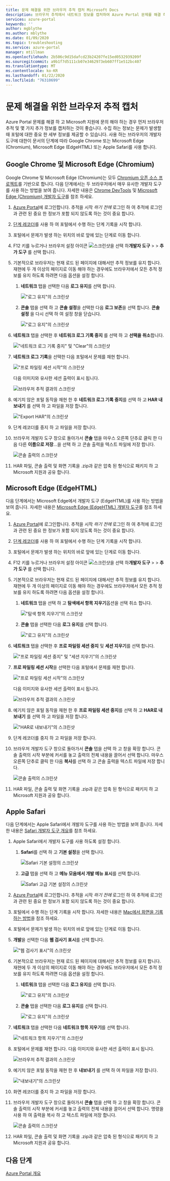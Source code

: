 ```yaml
---
title: 문제 해결을 위한 브라우저 추적 캡처 Microsoft Docs
description: 브라우저 추적에서 네트워크 정보를 캡처하여 Azure Portal 문제를 해결 하는 데 도움을 줍니다.
services: azure-portal
keywords: ''
author: mgblythe
ms.author: mblythe
ms.date: 01/09/2020
ms.topic: troubleshooting
ms.service: azure-portal
manager: mtillman
ms.openlocfilehash: 2b506c9d15dafcd23b24207fe15ed0532939209f
ms.sourcegitcommit: a9b1f7d5111cb07e3462973eb607ff1e512bc407
ms.translationtype: MT
ms.contentlocale: ko-KR
ms.lasthandoff: 01/22/2020
ms.locfileid: "76310699"
---
```

# <a name="capture-a-browser-trace-for-troubleshooting"></a>문제 해결을 위한 브라우저 추적 캡처

Azure Portal 문제를 해결 하 고 Microsoft 지원에 문의 해야 하는 경우 먼저 브라우저 추적 및 몇 가지 추가 정보를 캡처하는 것이 좋습니다. 수집 하는 정보는 문제가 발생할 때 포털에 대한 중요 한 세부 정보를 제공할 수 있습니다. 사용 하는 브라우저의 개발자 도구에 대한이 문서의 단계에 따라 Google Chrome 또는 Microsoft Edge (Chromium), Microsoft Edge (EdgeHTML) 또는 Apple Safari를 사용 합니다.

## <a name="google-chrome-and-microsoft-edge-chromium"></a>Google Chrome 및 Microsoft Edge (Chromium)

Google Chrome 및 Microsoft Edge (Chromium)는 모두 [Chromium 오픈 소스 프로젝트](https://www.chromium.org/Home)를 기반으로 합니다. 다음 단계에서는 두 브라우저에서 매우 유사한 개발자 도구를 사용 하는 방법을 보여 줍니다. 자세한 내용은 [Chrome DevTools](https://developers.google.com/web/tools/chrome-devtools) 및 [Microsoft Edge (Chromium) 개발자 도구](/microsoft-edge/devtools-guide-chromium)를 참조 하세요.

1. [Azure Portal](https://portal.azure.com)에 로그인합니다. 추적을 시작 _하기 전에_ 로그인 하 여 추적에 로그인과 관련 된 중요 한 정보가 포함 되지 않도록 하는 것이 중요 합니다. 

1. [단계 레코더](https://support.microsoft.com/help/22878/windows-10-record-steps)를 사용 하 여 포털에서 수행 하는 단계 기록을 시작 합니다.

1. 포털에서 문제가 발생 하는 위치의 바로 앞에 있는 단계로 이동 합니다.

1. F12 키를 누르거나 브라우저 설정 아이콘 ![스크린샷을 선택 하](media/capture-browser-trace/chromium-icon-settings.png)**개발자 도구** >  > **추가 도구** 를 선택 합니다.

1. 기본적으로 브라우저는 현재 로드 된 페이지에 대해서만 추적 정보를 유지 합니다. 재현에 두 개 이상의 페이지로 이동 해야 하는 경우에도 브라우저에서 모든 추적 정보를 유지 하도록 하려면 다음 옵션을 설정 합니다.

    1. **네트워크** 탭을 선택한 다음 **로그 유지**를 선택 합니다.

          !["로그 유지"의 스크린샷](media/capture-browser-trace/chromium-network-preserve-log.png)

    1. **콘솔** 탭을 선택 하 고 **콘솔 설정**을 선택한 다음 **로그 보존**을 선택 합니다. **콘솔 설정** 을 다시 선택 하 여 설정 창을 닫습니다.

          !["로그 유지"의 스크린샷](media/capture-browser-trace/chromium-console-preserve-log.png)

1. **네트워크** 탭을 선택한 후 **네트워크 로그 기록 중지** 를 선택 하 고 **선택을 취소**합니다.

    !["네트워크 로그 기록 중지" 및 "Clear"의 스크린샷](media/capture-browser-trace/chromium-stop-clear-session.png)

1. **네트워크 로그 기록**을 선택한 다음 포털에서 문제를 재현 합니다.

    !["프로 파일링 세션 시작"의 스크린샷](media/capture-browser-trace/chromium-start-session.png)

    다음 이미지와 유사한 세션 출력이 표시 됩니다.

    ![브라우저 추적 결과의 스크린샷](media/capture-browser-trace/chromium-browser-trace-results.png)

1. 예기치 않은 포털 동작을 재현 한 후 **네트워크 로그 기록 중지**를 선택 하 고 **HAR 내보내기** 를 선택 하 고 파일을 저장 합니다.

    !["Export HAR"의 스크린샷](media/capture-browser-trace/chromium-network-export-har.png)

1. 단계 레코더를 중지 하 고 파일을 저장 합니다.

1. 브라우저 개발자 도구 창으로 돌아가서 **콘솔** 탭을 마우스 오른쪽 단추로 클릭 한 다음 다른 **이름으로 저장**...을 선택 하 고 콘솔 출력을 텍스트 파일에 저장 합니다.

    ![콘솔 출력의 스크린샷](media/capture-browser-trace/chromium-console-select.png)

1. HAR 파일, 콘솔 출력 및 화면 기록을 .zip과 같은 압축 된 형식으로 패키지 하 고 Microsoft 지원과 공유 합니다.

## <a name="microsoft-edge-edgehtml"></a>Microsoft Edge (EdgeHTML)

다음 단계에서는 Microsoft Edge에서 개발자 도구 (EdgeHTML)를 사용 하는 방법을 보여 줍니다. 자세한 내용은 [Microsoft Edge (EdgeHTML) 개발자 도구](/microsoft-edge/devtools-guide)를 참조 하세요.

1. [Azure Portal](https://portal.azure.com)에 로그인합니다. 추적을 시작 _하기 전에_ 로그인 하 여 추적에 로그인과 관련 된 중요 한 정보가 포함 되지 않도록 하는 것이 중요 합니다. 

1. [단계 레코더](https://support.microsoft.com/help/22878/windows-10-record-steps)를 사용 하 여 포털에서 수행 하는 단계 기록을 시작 합니다.

1. 포털에서 문제가 발생 하는 위치의 바로 앞에 있는 단계로 이동 합니다.

1. F12 키를 누르거나 브라우저 설정 아이콘 ![스크린샷을 선택 하](media/capture-browser-trace/edge-icon-settings.png)**개발자 도구** >  > **추가 도구** 를 선택 합니다.

1. 기본적으로 브라우저는 현재 로드 된 페이지에 대해서만 추적 정보를 유지 합니다. 재현에 두 개 이상의 페이지로 이동 해야 하는 경우에도 브라우저에서 모든 추적 정보를 유지 하도록 하려면 다음 옵션을 설정 합니다.

    1. **네트워크** 탭을 선택 하 고 **탐색에서 항목 지우기**옵션을 선택 취소 합니다.

          !["탐색 항목 지우기"의 스크린샷](media/capture-browser-trace/edge-network-clear-entries.png)

    1. **콘솔** 탭을 선택한 다음 **로그 유지**를 선택 합니다.

          !["로그 유지"의 스크린샷](media/capture-browser-trace/edge-console-preserve-log.png)

1. **네트워크** 탭을 선택한 후 **프로 파일링 세션 중지** 및 **세션 지우기**를 선택 합니다.

    !["프로 파일링 세션 중지" 및 "세션 지우기"의 스크린샷](media/capture-browser-trace/edge-stop-clear-session.png)

1. **프로 파일링 세션 시작**을 선택한 다음 포털에서 문제를 재현 합니다.

    !["프로 파일링 세션 시작"의 스크린샷](media/capture-browser-trace/edge-start-session.png)

    다음 이미지와 유사한 세션 출력이 표시 됩니다.

    ![브라우저 추적 결과의 스크린샷](media/capture-browser-trace/edge-browser-trace-results.png)

1. 예기치 않은 포털 동작을 재현 한 후 **프로 파일링 세션 중지**를 선택 하 고 **HAR로 내보내기** 를 선택 하 고 파일을 저장 합니다.

    !["HAR로 내보내기"의 스크린샷](media/capture-browser-trace/edge-network-export-har.png)

1. 단계 레코더를 중지 하 고 파일을 저장 합니다.

1. 브라우저 개발자 도구 창으로 돌아가서 **콘솔** 탭을 선택 하 고 창을 확장 합니다. 콘솔 출력의 시작 부분에 커서를 놓고 출력의 전체 내용을 끌어서 선택 합니다. 마우스 오른쪽 단추로 클릭 한 다음 **복사**를 선택 하 고 콘솔 출력을 텍스트 파일에 저장 합니다.

    ![콘솔 출력의 스크린샷](media/capture-browser-trace/edge-console-select.png)

1. HAR 파일, 콘솔 출력 및 화면 기록을 .zip과 같은 압축 된 형식으로 패키지 하 고 Microsoft 지원과 공유 합니다.

## <a name="apple-safari"></a>Apple Safari

다음 단계에서는 Apple Safari에서 개발자 도구를 사용 하는 방법을 보여 줍니다. 자세한 내용은 [Safari 개발자 도구 개요](https://support.apple.com/guide/safari-developer/safari-developer-tools-overview-dev073038698/11.0/mac)를 참조 하세요.

1. Apple Safari에서 개발자 도구를 사용 하도록 설정 합니다.

    1. **Safari**를 선택 하 고 **기본 설정**을 선택 합니다.

        ![Safari 기본 설정의 스크린샷](media/capture-browser-trace/safari-preferences.png)

    1. **고급** 탭을 선택 하 고 **메뉴 모음에서 개발 메뉴 표시**를 선택 합니다.

        ![Safari 고급 기본 설정의 스크린샷](media/capture-browser-trace/safari-show-develop-menu.png)

1. [Azure Portal](https://portal.azure.com)에 로그인합니다. 추적을 시작 _하기 전에_ 로그인 하 여 추적에 로그인과 관련 된 중요 한 정보가 포함 되지 않도록 하는 것이 중요 합니다. 

1. 포털에서 수행 하는 단계 기록을 시작 합니다. 자세한 내용은 [Mac에서 화면을 기록 하는 방법](https://support.apple.com/HT208721)을 참조 하세요.

1. 포털에서 문제가 발생 하는 위치의 바로 앞에 있는 단계로 이동 합니다.

1. **개발**을 선택한 다음 **웹 검사기 표시**를 선택 합니다.

    !["웹 검사기 표시"의 스크린샷](media/capture-browser-trace/safari-show-web-inspector.png)

1. 기본적으로 브라우저는 현재 로드 된 페이지에 대해서만 추적 정보를 유지 합니다. 재현에 두 개 이상의 페이지로 이동 해야 하는 경우에도 브라우저에서 모든 추적 정보를 유지 하도록 하려면 다음 옵션을 설정 합니다.

    1. **네트워크** 탭을 선택한 다음 **로그 유지**를 선택 합니다.

          !["로그 유지"의 스크린샷](media/capture-browser-trace/safari-network-preserve-log.png)

    1. **콘솔** 탭을 선택한 다음 **로그 유지**를 선택 합니다.

          !["로그 유지"의 스크린샷](media/capture-browser-trace/safari-console-preserve-log.png)

1. **네트워크** 탭을 선택한 다음 **네트워크 항목 지우기**를 선택 합니다.

    !["네트워크 항목 지우기"의 스크린샷](media/capture-browser-trace/safari-clear-session.png)

1. 포털에서 문제를 재현 합니다. 다음 이미지와 유사한 세션 출력이 표시 됩니다.

    ![브라우저 추적 결과의 스크린샷](media/capture-browser-trace/safari-browser-trace-results.png)

1. 예기치 않은 포털 동작을 재현 한 후 **내보내기** 를 선택 하 여 파일을 저장 합니다.

    !["내보내기"의 스크린샷](media/capture-browser-trace/safari-network-export-har.png)

1. 화면 레코더를 중지 하 고 파일을 저장 합니다.

1. 브라우저 개발자 도구 창으로 돌아가서 **콘솔** 탭을 선택 하 고 창을 확장 합니다. 콘솔 출력의 시작 부분에 커서를 놓고 출력의 전체 내용을 끌어서 선택 합니다. 명령을 사용 하 여 출력을 복사 하 고 텍스트 파일에 저장 합니다.

    ![콘솔 출력의 스크린샷](media/capture-browser-trace/safari-console-select.png)

1. HAR 파일, 콘솔 출력 및 화면 기록을 .zip과 같은 압축 된 형식으로 패키지 하 고 Microsoft 지원과 공유 합니다.

## <a name="next-steps"></a>다음 단계

[Azure Portal 개요](azure-portal-overview.md)